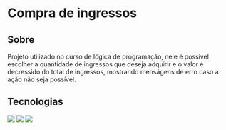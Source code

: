 <h1>Compra de ingressos</h1>

<h2>Sobre</h2>
<p>Projeto utilizado no curso de lógica de programação, nele é possivel escolher a quantidade de ingressos que deseja adquirir e o valor é decressido do total de ingressos, mostrando menságens de erro caso a ação não seja possível.</p>

## Tecnologias
<div>
  <img src="https://img.shields.io/badge/HTML-239120?style=for-the-badge&logo=html5&logoColor=white">
  <img src="https://img.shields.io/badge/CSS-239120?&style=for-the-badge&logo=css3&logoColor=white">
  <img src="https://img.shields.io/badge/JavaScript-F7DF1E?style=for-the-badge&logo=javascript&logoColor=black">
</div>

